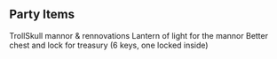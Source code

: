 ## Party Items

TrollSkull mannor & rennovations
Lantern of light for the mannor
Better chest and lock for treasury (6 keys, one locked inside)